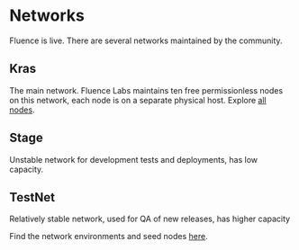 # Networks

Fluence is live. There are several networks maintained by the community.

## Kras

The main network. Fluence Labs maintains ten free permissionless nodes on this network, each node is on a separate physical host. Explore [all nodes](https://dash.fluence.dev/nodes).

## Stage

Unstable network for development tests and deployments, has low capacity.

## TestNet

Relatively stable network, used for QA of new releases, has higher capacity

Find the network environments and seed nodes [here](https://github.com/fluencelabs/fluence-network-environment).